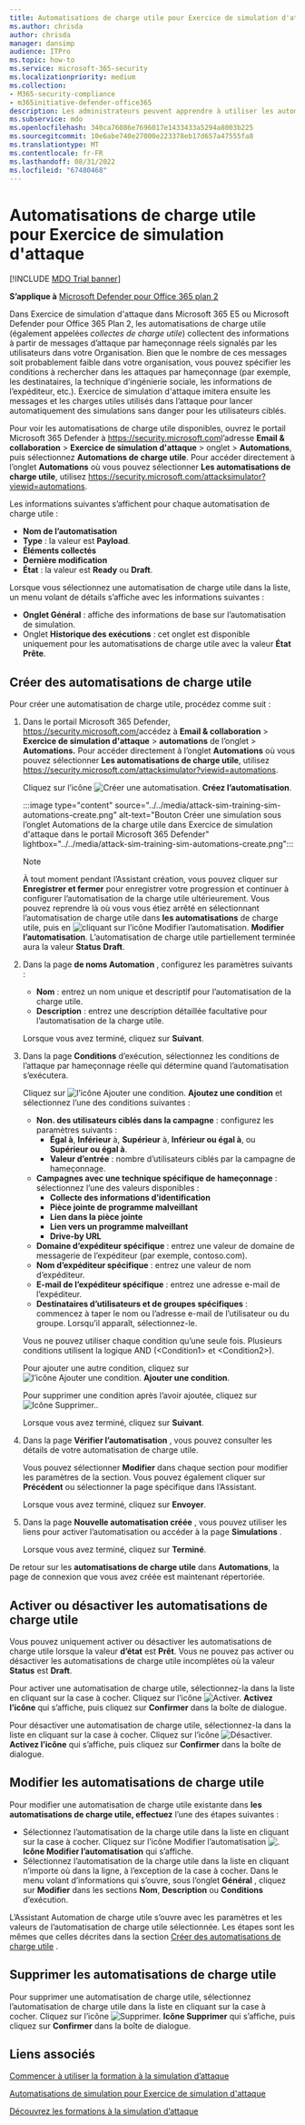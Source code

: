 ```yaml
---
title: Automatisations de charge utile pour Exercice de simulation d'attaque
ms.author: chrisda
author: chrisda
manager: dansimp
audience: ITPro
ms.topic: how-to
ms.service: microsoft-365-security
ms.localizationpriority: medium
ms.collection:
- M365-security-compliance
- m365initiative-defender-office365
description: Les administrateurs peuvent apprendre à utiliser les automatisations de charge utile (collecte de charge utile) pour collecter et lancer des simulations automatisées pour Exercice de simulation d'attaque dans Microsoft Defender pour Office 365 plan 2.
ms.subservice: mdo
ms.openlocfilehash: 340ca76086e7696017e1433433a5294a8003b225
ms.sourcegitcommit: 10e6abe740e27000e223378eb17d657a47555fa8
ms.translationtype: MT
ms.contentlocale: fr-FR
ms.lasthandoff: 08/31/2022
ms.locfileid: "67480468"
---
```

# <a name="payload-automations-for-attack-simulation-training"></a>Automatisations de charge utile pour Exercice de simulation d'attaque

[!INCLUDE [MDO Trial banner](../includes/mdo-trial-banner.md)]

**S’applique à** [Microsoft Defender pour Office 365 plan 2](defender-for-office-365.md)

Dans Exercice de simulation d'attaque dans Microsoft 365 E5 ou Microsoft Defender pour Office 365 Plan 2, les automatisations de charge utile (également appelées _collectes de charge utile_) collectent des informations à partir de messages d’attaque par hameçonnage réels signalés par les utilisateurs dans votre Organisation. Bien que le nombre de ces messages soit probablement faible dans votre organisation, vous pouvez spécifier les conditions à rechercher dans les attaques par hameçonnage (par exemple, les destinataires, la technique d’ingénierie sociale, les informations de l’expéditeur, etc.). Exercice de simulation d'attaque imitera ensuite les messages et les charges utiles utilisés dans l’attaque pour lancer automatiquement des simulations sans danger pour les utilisateurs ciblés.

Pour voir les automatisations de charge utile disponibles, ouvrez le portail Microsoft 365 Defender à <https://security.microsoft.com>l’adresse **Email & collaboration** \> **Exercice de simulation d'attaque** \> onglet \> **Automations**, puis sélectionnez **Automations de charge utile**. Pour accéder directement à l’onglet **Automations** où vous pouvez sélectionner **Les automatisations de charge utile**, utilisez <https://security.microsoft.com/attacksimulator?viewid=automations>.

Les informations suivantes s’affichent pour chaque automatisation de charge utile :

- **Nom de l’automatisation**
- **Type** : la valeur est **Payload**.
- **Éléments collectés**
- **Dernière modification**
- **État** : la valeur est **Ready** ou **Draft**.

Lorsque vous sélectionnez une automatisation de charge utile dans la liste, un menu volant de détails s’affiche avec les informations suivantes :

- **Onglet Général** : affiche des informations de base sur l’automatisation de simulation.
- Onglet **Historique des exécutions** : cet onglet est disponible uniquement pour les automatisations de charge utile avec la valeur **État** **Prête**.

## <a name="create-payload-automations"></a>Créer des automatisations de charge utile

Pour créer une automatisation de charge utile, procédez comme suit :

1. Dans le portail Microsoft 365 Defender, <https://security.microsoft.com/>accédez à **Email & collaboration** \> **Exercice de simulation d'attaque** \> **automations** de l’onglet \> **Automations.** Pour accéder directement à l’onglet **Automations** où vous pouvez sélectionner **Les automatisations de charge utile**, utilisez <https://security.microsoft.com/attacksimulator?viewid=automations>.

   Cliquez sur l’icône ![Créer une automatisation.](../../media/m365-cc-sc-create-icon.png) **Créez l’automatisation**.

   :::image type="content" source="../../media/attack-sim-training-sim-automations-create.png" alt-text="Bouton Créer une simulation sous l’onglet Automations de la charge utile dans Exercice de simulation d'attaque dans le portail Microsoft 365 Defender" lightbox="../../media/attack-sim-training-sim-automations-create.png":::

   > [!NOTE]
   > À tout moment pendant l’Assistant création, vous pouvez cliquer sur **Enregistrer et fermer** pour enregistrer votre progression et continuer à configurer l’automatisation de la charge utile ultérieurement. Vous pouvez reprendre là où vous vous étiez arrêté en sélectionnant l’automatisation de charge utile dans **les automatisations** de charge utile, puis en ![cliquant sur l’icône Modifier l’automatisation.](../../media/m365-cc-sc-edit-icon.png) **Modifier l’automatisation**. L’automatisation de charge utile partiellement terminée aura la valeur **Status** **Draft**.

2. Dans la page **de noms Automation** , configurez les paramètres suivants :

   - **Nom** : entrez un nom unique et descriptif pour l’automatisation de la charge utile.
   - **Description** : entrez une description détaillée facultative pour l’automatisation de la charge utile.

   Lorsque vous avez terminé, cliquez sur **Suivant**.

3. Dans la page **Conditions** d’exécution, sélectionnez les conditions de l’attaque par hameçonnage réelle qui détermine quand l’automatisation s’exécutera.

   Cliquez sur ![l’icône Ajouter une condition.](../../media/m365-cc-sc-create-icon.png) **Ajoutez une condition** et sélectionnez l’une des conditions suivantes :

   - **Non. des utilisateurs ciblés dans la campagne** : configurez les paramètres suivants :
     - **Égal à**, **Inférieur** à, **Supérieur** à, **Inférieur ou égal à**, ou **Supérieur ou égal à**.
     - **Valeur d’entrée** : nombre d’utilisateurs ciblés par la campagne de hameçonnage.
   - **Campagnes avec une technique spécifique de hameçonnage** : sélectionnez l’une des valeurs disponibles :
     - **Collecte des informations d’identification**
     - **Pièce jointe de programme malveillant**
     - **Lien dans la pièce jointe**
     - **Lien vers un programme malveillant**
     - **Drive-by URL**
   - **Domaine d’expéditeur spécifique** : entrez une valeur de domaine de messagerie de l’expéditeur (par exemple, contoso.com).
   - **Nom d’expéditeur spécifique** : entrez une valeur de nom d’expéditeur.
   - **E-mail de l’expéditeur spécifique** : entrez une adresse e-mail de l’expéditeur.
   - **Destinataires d’utilisateurs et de groupes spécifiques** : commencez à taper le nom ou l’adresse e-mail de l’utilisateur ou du groupe. Lorsqu’il apparaît, sélectionnez-le.

   Vous ne pouvez utiliser chaque condition qu’une seule fois. Plusieurs conditions utilisent la logique AND (\<Condition1\> et \<Condition2\>).

   Pour ajouter une autre condition, cliquez sur ![l’icône Ajouter une condition.](../../media/m365-cc-sc-create-icon.png) **Ajouter une condition**.

   Pour supprimer une condition après l’avoir ajoutée, cliquez sur ![Icône Supprimer.](../../media/m365-cc-sc-delete-icon.png).

   Lorsque vous avez terminé, cliquez sur **Suivant**.

4. Dans la page **Vérifier l’automatisation** , vous pouvez consulter les détails de votre automatisation de charge utile.

   Vous pouvez sélectionner **Modifier** dans chaque section pour modifier les paramètres de la section. Vous pouvez également cliquer sur **Précédent** ou sélectionner la page spécifique dans l’Assistant.

   Lorsque vous avez terminé, cliquez sur **Envoyer**.

5. Dans la page **Nouvelle automatisation créée** , vous pouvez utiliser les liens pour activer l’automatisation ou accéder à la page **Simulations** .

   Lorsque vous avez terminé, cliquez sur **Terminé**.

De retour sur les **automatisations de charge utile** dans **Automations**, la page de connexion que vous avez créée est maintenant répertoriée.

## <a name="turn-payload-automations-on-or-off"></a>Activer ou désactiver les automatisations de charge utile

Vous pouvez uniquement activer ou désactiver les automatisations de charge utile lorsque la valeur **d’état** est **Prêt**. Vous ne pouvez pas activer ou désactiver les automatisations de charge utile incomplètes où la valeur **Status** est **Draft**.

Pour activer une automatisation de charge utile, sélectionnez-la dans la liste en cliquant sur la case à cocher. Cliquez sur l’icône ![Activer.](../../media/m365-cc-sc-turn-on-off-icon.png) **Activez l’icône** qui s’affiche, puis cliquez sur **Confirmer** dans la boîte de dialogue.

Pour désactiver une automatisation de charge utile, sélectionnez-la dans la liste en cliquant sur la case à cocher. Cliquez sur l’icône ![Désactiver.](../../media/m365-cc-sc-turn-on-off-icon.png) **Activez l’icône** qui s’affiche, puis cliquez sur **Confirmer** dans la boîte de dialogue.

## <a name="modify-payload-automations"></a>Modifier les automatisations de charge utile

Pour modifier une automatisation de charge utile existante dans **les automatisations de charge utile, effectuez** l’une des étapes suivantes :

- Sélectionnez l’automatisation de la charge utile dans la liste en cliquant sur la case à cocher. Cliquez sur l’icône Modifier l’automatisation ![.](../../media/m365-cc-sc-edit-icon.png) **Icône Modifier l’automatisation** qui s’affiche.
- Sélectionnez l’automatisation de la charge utile dans la liste en cliquant n’importe où dans la ligne, à l’exception de la case à cocher. Dans le menu volant d’informations qui s’ouvre, sous l’onglet **Général** , cliquez sur **Modifier** dans les sections **Nom**, **Description** ou **Conditions** d’exécution.

L’Assistant Automation de charge utile s’ouvre avec les paramètres et les valeurs de l’automatisation de charge utile sélectionnée. Les étapes sont les mêmes que celles décrites dans la section [Créer des automatisations de charge utile](#create-payload-automations) .

## <a name="remove-payload-automations"></a>Supprimer les automatisations de charge utile

Pour supprimer une automatisation de charge utile, sélectionnez l’automatisation de charge utile dans la liste en cliquant sur la case à cocher. Cliquez sur l’icône ![Supprimer.](../../media/m365-cc-sc-delete-icon.png) **Icône Supprimer** qui s’affiche, puis cliquez sur **Confirmer** dans la boîte de dialogue.

## <a name="related-links"></a>Liens associés

[Commencer à utiliser la formation à la simulation d’attaque](attack-simulation-training-get-started.md)

[Automatisations de simulation pour Exercice de simulation d'attaque](attack-simulation-training-simulation-automations.md)

[Découvrez les formations à la simulation d’attaque](attack-simulation-training-insights.md)
